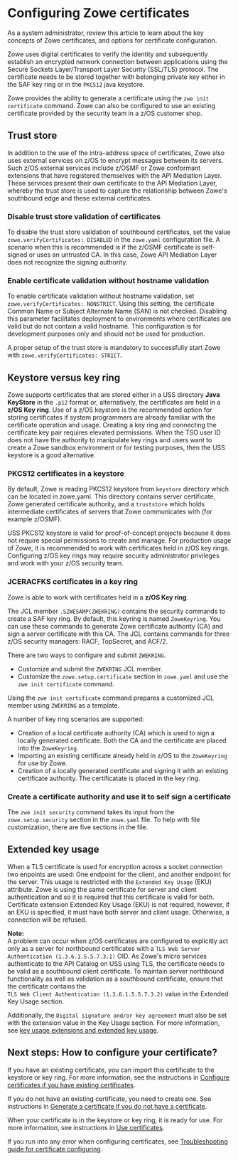 # Configuring Zowe certificates 

As a system administrator, review this article to learn about the key concepts of Zowe certificates, and options for certificate configuration. 

Zowe uses digital certificates to verify the identity and subsequently establish an encrypted network connection between applications using the Secure Sockets Layer/Transport Layer Security (SSL/TLS) protocol. The certificate needs to be stored together with belonging private key either in the SAF key ring or in the `PKCS12` java keystore.

Zowe provides the ability to generate a certificate using the `zwe init certificate` command. Zowe can also be configured to use an existing certificate provided by the security team in a z/OS customer shop.
 
## Trust store

In addition to the use of the intra-address space of certificates, Zowe also uses external services on z/OS to encrypt messages between its servers. Such z/OS external services include z/OSMF or Zowe conformant extensions that have registered themselves with the API Mediation Layer. These services present their own certificate to the API Mediation Layer, whereby the trust store is used to capture the relationship between Zowe's southbound edge and these external certificates.  

### Disable trust store validation of certificates

To disable the trust store validation of southbound certificates, set the value `zowe.verifyCertificates: DISABLED` in the `zowe.yaml` configuration file. A scenario when this is recommended is if the z/OSMF certificate is self-signed or uses an untrusted CA. In this case, Zowe API Mediation Layer does not recognize the signing authority.  

### Enable certificate validation without hostname validation

To enable certificate validation without hostname validation, set `zowe.verifyCertificates: NONSTRICT`. Using this setting, the certificate Common Name or Subject Alternate Name (SAN) is not checked. Disabling this parameter facilitates deployment to environments where certificates are valid but do not contain a valid hostname. This configuration is for development purposes only and should not be used for production.

A proper setup of the trust store is mandatory to successfully start Zowe with `zowe.verifyCertificates: STRICT`.

## Keystore versus key ring

Zowe supports certificates that are stored either in a USS directory **Java KeyStore** in the `.p12` format or, alternatively, the certificates are held in a **z/OS Key ring**. Use of a z/OS keystore is the recommended option for storing certificates if system programmers are already familiar with the certificate operation and usage.
Creating a key ring and connecting the certificate key pair requires elevated permissions. When the TSO user ID does not have the authority to manipulate key rings and users want to create a Zowe sandbox environment or for testing purposes, then the USS keystore is a good alternative.

### PKCS12 certificates in a keystore

<!-- Zowe is able to use PKCS12 certificates that are stored in USS. This certificate is used for encrypting TLS communication between Zowe clients and Zowe z/OS servers, as well as intra z/OS Zowe server to Zowe server communication. Zowe uses a `keystore` directory to contain its external certificate, and a `truststore` directory to hold the public keys of servers which Zowe communicates with (for example z/OSMF). -->
By default, Zowe is reading PKCS12 keystore from `keystore` directory which can be located in zowe.yaml. This directory contains server certificate, Zowe generated certificate authority, and a `truststore` which holds intermediate certificates of servers that Zowe communicates with (for example z/OSMF).

USS PKCS12 keystore is valid for proof-of-concept projects because it does not require special permissions to create and manage. For production usage of Zowe, it is recommended to work with certificates held in z/OS key rings. Configuring z/OS key rings may require security administrator privileges and work with your z/OS security team. 

### JCERACFKS certificates in a key ring

Zowe is able to work with certificates held in a **z/OS Key ring**.  

The JCL member `.SZWESAMP(ZWEKRING)` contains the security commands to create a SAF key ring. By default, this keyring is named `ZoweKeyring`. You can use these commands to generate Zowe certificate authority (CA) and sign a server certificate with this CA. The JCL contains commands for three z/OS security managers: RACF, TopSecret, and ACF/2.

There are two ways to configure and submit `ZWEKRING`.

- Customize and submit the `ZWEKRING` JCL member.
- Customize the `zowe.setup.certificate` section in `zowe.yaml` and use the `zwe init certificate` command. 

Using the `zwe init certificate` command prepares a customized JCL member using `ZWEKRING` as a template.  

A number of key ring scenarios are supported:

- Creation of a local certificate authority (CA) which is used to sign a locally generated certificate. Both the CA and the certificate are placed into the `ZoweKeyring`.
- Importing an existing certificate already held in z/OS to the `ZoweKeyring` for use by Zowe.  
- Creation of a locally generated certificate and signing it with an existing certificate authority. The certificatate is placed in the key ring.

### Create a certificate authority and use it to self sign a certificate

The `zwe init security` command takes its input from the `zowe.setup.security` section in the `zowe.yaml` file. To help with file customization, there are five sections in the file.

## Extended key usage

When a TLS certificate is used for encryption across a socket connection two enpoints are used: One endpoint for the client, and another endpoint for the server. This usage is restricted with the `Extended Key Usage` (EKU) attribute. Zowe is using the same certificate for server and client authentication and so it is required that this certificate is valid for both. Certificate extension Extended Key Usage (EKU) is not required, however, if an EKU is specified, it must have both server and client usage. Otherwise, a connection will be refused.

**Note:**  
 A problem can occur when z/OS certificates are configured to explicitly act only as a server for northbound certificates with a `TLS Web Server Authentication (1.3.6.1.5.5.7.3.1)` OID. As Zowe's micro services authenticate to the API Catalog on USS using TLS, the certificate needs to be valid as a southbound client certificate. To maintain server northbound functionality as well as validation as a southbound certificate, ensure that the certificate contains the `TLS Web Client Authentication (1.3.6.1.5.5.7.3.2)` value in the Extended Key Usage section.

Additionally, the `Digital signature and/or key agreement` must also be set with the extension value in the Key Usage section. For more information, see [key usage extensions and extended key usage](https://help.hcltechsw.com/domino/10.0.1/admin/conf_keyusageextensionsandextendedkeyusage_r.html).

## Next steps: How to configure your certificate?

If you have an existing certificate, you can import this certificate to the keystore or key ring. For more information, see the instructions in [Configure certificates if you have existing certificates](./import-certificates.md).

If you do not have an existing certificate, you need to create one. See instructions in [Generate a certificate if you do not have a certificate](./generate-certificates.md).

When your certificate is in the keystore or key ring, it is ready for use. For more information, see instructions in [Use certificates](./use-certificates.md).

If you run into any error when configuring certificates, see [Troubleshooting guide for certificate configuring](placeholder).
